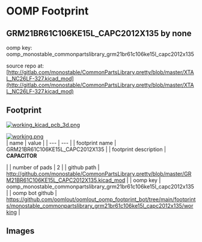 # OOMP Footprint  
## GRM21BR61C106KE15L_CAPC2012X135  by none  
  
oomp key: oomp_monostable_commonpartslibrary_grm21br61c106ke15l_capc2012x135  
  
source repo at: [http://gitlab.com/monostable/CommonPartsLibrary.pretty/blob/master/XTAL_NC26LF-327.kicad_mod](http://gitlab.com/monostable/CommonPartsLibrary.pretty/blob/master/XTAL_NC26LF-327.kicad_mod)  
## Footprint  
  
[![working_kicad_pcb_3d.png](working_kicad_pcb_3d_600.png)](working_kicad_pcb_3d.png)  
  
[![working.png](working_600.png)](working.png)  
| name | value | 
| --- | --- | 
| footprint name | GRM21BR61C106KE15L_CAPC2012X135 | 
| footprint description | <b>CAPACITOR</b><p> | 
| number of pads | 2 | 
| github path | http://github.com/monostable/CommonPartsLibrary.pretty/blob/master/GRM21BR61C106KE15L_CAPC2012X135.kicad_mod | 
| oomp key | oomp_monostable_commonpartslibrary_grm21br61c106ke15l_capc2012x135 | 
| oomp bot github | https://github.com/oomlout/oomlout_oomp_footprint_bot/tree/main/footprints/monostable_commonpartslibrary_grm21br61c106ke15l_capc2012x135/working | 
## Images  
